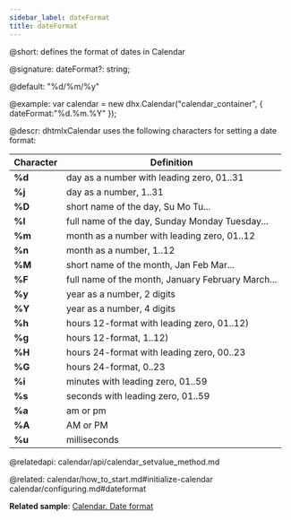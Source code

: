 ```yaml
---
sidebar_label: dateFormat
title: dateFormat
---          
```


@short: defines the format of dates in Calendar

@signature: dateFormat?: string;

@default: "%d/%m/%y"

@example:
var calendar = new dhx.Calendar("calendar_container", {
   dateFormat:"%d.%m.%Y"
});


@descr: 
dhtmlxCalendar uses the following characters for setting a date format:

| Character        |    Definition
|---------------|-----------------------------------------------|
|**%d**            |day as a number with leading zero, 01..31        |
|**%j**            |day as a number, 1..31                            |
|**%D**            |short name of the day, Su Mo Tu...                |
|**%l**            |full name of the day, Sunday Monday Tuesday...    |
|**%m**            |month as a number with leading zero, 01..12    |
|**%n**            |month as a number, 1..12                        |
|**%M**            |short name of the month, Jan Feb Mar...        |
|**%F**            |full name of the month, January February March...|
|**%y**            |year as a number, 2 digits                        |
|**%Y**            |year as a number, 4 digits                        |
|**%h**            |hours 12-format with leading zero, 01..12)        |
|**%g**            |hours 12-format, 1..12)                        |
|**%H**            |hours 24-format with leading zero, 00..23        |
|**%G**            |hours 24-format, 0..23                            |
|**%i**            |minutes with leading zero, 01..59                |
|**%s**            |seconds with leading zero, 01..59                |
|**%a**            |am or pm                                        |
|**%A**            |AM or PM                                        |
|**%u**            |milliseconds                                    |



@relatedapi:
calendar/api/calendar_setvalue_method.md

@related: calendar/how_to_start.md#initialize-calendar
calendar/configuring.md#dateformat

**Related sample**: [Calendar. Date format](https://snippet.dhtmlx.com/2co9z3bi)